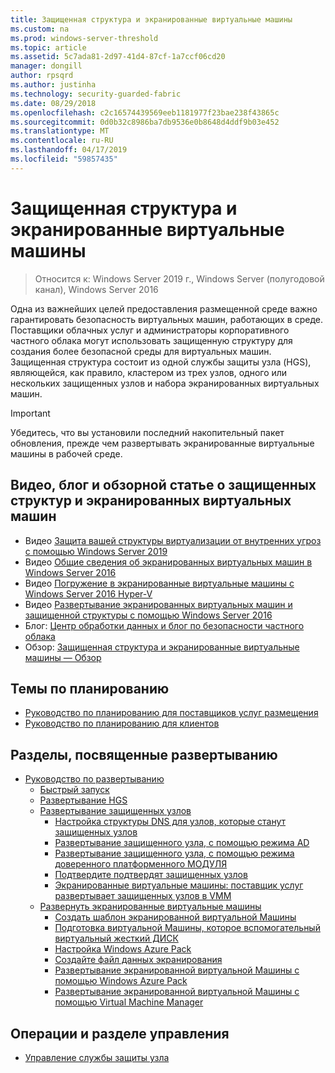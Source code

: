 ```yaml
---
title: Защищенная структура и экранированные виртуальные машины
ms.custom: na
ms.prod: windows-server-threshold
ms.topic: article
ms.assetid: 5c7ada81-2d97-41d4-87cf-1a7ccf06cd20
manager: dongill
author: rpsqrd
ms.author: justinha
ms.technology: security-guarded-fabric
ms.date: 08/29/2018
ms.openlocfilehash: c2c16574439569eeb1181977f23bae238f43865c
ms.sourcegitcommit: 0d0b32c8986ba7db9536e0b8648d4ddf9b03e452
ms.translationtype: MT
ms.contentlocale: ru-RU
ms.lasthandoff: 04/17/2019
ms.locfileid: "59857435"
---
```

# <a name="guarded-fabric-and-shielded-vms"></a>Защищенная структура и экранированные виртуальные машины

>Относится к: Windows Server 2019 г., Windows Server (полугодовой канал), Windows Server 2016

Одна из важнейших целей предоставления размещенной среде важно гарантировать безопасность виртуальных машин, работающих в среде. Поставщики облачных услуг и администраторы корпоративного частного облака могут использовать защищенную структуру для создания более безопасной среды для виртуальных машин. Защищенная структура состоит из одной службы защиты узла (HGS), являющейся, как правило, кластером из трех узлов, одного или нескольких защищенных узлов и набора экранированных виртуальных машин.

> [!IMPORTANT]
> Убедитесь, что вы установили последний накопительный пакет обновления, прежде чем развертывать экранированные виртуальные машины в рабочей среде.

## <a name="videos-blog-and-overview-topic-about-guarded-fabrics-and-shielded-vms"></a>Видео, блог и обзорной статье о защищенных структур и экранированных виртуальных машин

- Видео [Защита вашей структуры виртуализации от внутренних угроз с помощью Windows Server 2019](https://myignite.techcommunity.microsoft.com/sessions/64690)
- Видео [Общие сведения об экранированных виртуальных машин в Windows Server 2016](https://channel9.msdn.com/Shows/Mechanics/Introduction-to-Shielded-Virtual-Machines-in-Windows-Server-2016)
- Видео [Погружение в экранированные виртуальные машины с Windows Server 2016 Hyper-V](https://channel9.msdn.com/events/Ignite/2016/BRK3124)
- Видео [Развертывание экранированных виртуальных машин и защищенной структуры с помощью Windows Server 2016](https://mva.microsoft.com/en-US/training-courses/deploying-shielded-vms-and-a-guarded-fabric-with-windows-server-2016-17131?l=WFLef7vUD_4604300474)
- Блог: [Центр обработки данных и блог по безопасности частного облака](https://blogs.technet.microsoft.com/datacentersecurity/)
- Обзор: [Защищенная структура и экранированные виртуальные машины — Обзор](Guarded-Fabric-and-Shielded-VMs.md)

## <a name="planning-topics"></a>Темы по планированию

- [Руководство по планированию для поставщиков услуг размещения](guarded-fabric-planning-for-hosters.md)
- [Руководство по планированию для клиентов](guarded-fabric-shielded-vm-planning-for-tenants.md)

## <a name="deployment-topics"></a>Разделы, посвященные развертыванию

- [Руководство по развертыванию](guarded-fabric-deploying-hgs-overview.md)
    - [Быстрый запуск](guarded-fabric-deployment-overview.md)
    - [Развертывание HGS](guarded-fabric-setting-up-the-host-guardian-service-hgs.md)
    - [Развертывание защищенных узлов](guarded-fabric-configure-hgs-with-authorized-hyper-v-hosts.md)
        - [Настройка структуры DNS для узлов, которые станут защищенных узлов](guarded-fabric-configuring-fabric-dns.md)
        - [Развертывание защищенного узла, с помощью режима AD](guarded-fabric-admin-trusted-attestation-creating-a-security-group.md)
        - [Развертывание защищенного узла, с помощью режима доверенного платформенного МОДУЛЯ](guarded-fabric-tpm-trusted-attestation-capturing-hardware.md)
        - [Подтвердите подтвердят защищенных узлов](guarded-fabric-confirm-hosts-can-attest-successfully.md)
        - [Экранированные виртуальные машины: поставщик услуг развертывает защищенных узлов в VMM](https://technet.microsoft.com/system-center-docs/vmm/scenario/guarded-hosts)
    - [Развернуть экранированные виртуальные машины](guarded-fabric-configuration-scenarios-for-shielded-vms-overview.md)
        - [Создать шаблон экранированной виртуальной Машины](guarded-fabric-create-a-shielded-vm-template.md)
        - [Подготовка виртуальной Машины, которое вспомогательный виртуальный жесткий ДИСК](guarded-fabric-vm-shielding-helper-vhd.md)
        - [Настройка Windows Azure Pack](guarded-fabric-hoster-sets-up-windows-azure-pack.md)
        - [Создайте файл данных экранирования](guarded-fabric-tenant-creates-shielding-data.md)
        - [Развертывание экранированной виртуальной Машины с помощью Windows Azure Pack](guarded-fabric-shielded-vm-windows-azure-pack.md)
        - [Развертывание экранированной виртуальной Машины с помощью Virtual Machine Manager](guarded-fabric-tenant-deploys-shielded-vm-using-vmm.md)

## <a name="operations-and-management-topic"></a>Операции и разделе управления

- [Управление службы защиты узла](guarded-fabric-manage-hgs.md)
